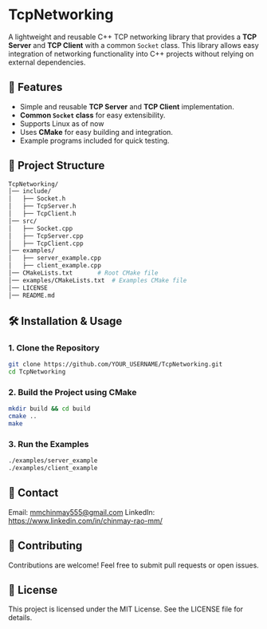 # TcpNetworking

A lightweight and reusable C++ TCP networking library that provides a **TCP Server** and **TCP Client** with a common `Socket` class. This library allows easy integration of networking functionality into C++ projects without relying on external dependencies.

## 🚀 Features
- Simple and reusable **TCP Server** and **TCP Client** implementation.
- **Common `Socket` class** for easy extensibility.
- Supports Linux as of now
- Uses **CMake** for easy building and integration.
- Example programs included for quick testing.

## 📁 Project Structure
```sh
TcpNetworking/
│── include/
│   ├── Socket.h
│   ├── TcpServer.h
│   ├── TcpClient.h
│── src/
│   ├── Socket.cpp
│   ├── TcpServer.cpp
│   ├── TcpClient.cpp
│── examples/
│   ├── server_example.cpp
│   ├── client_example.cpp
│── CMakeLists.txt       # Root CMake file
│── examples/CMakeLists.txt  # Examples CMake file
│── LICENSE
│── README.md
```

## 🛠️ Installation & Usage

### **1. Clone the Repository**
```sh
git clone https://github.com/YOUR_USERNAME/TcpNetworking.git
cd TcpNetworking
```
### **2. Build the Project using CMake**
```sh
mkdir build && cd build
cmake ..
make
```
### **3. Run the Examples**
```sh
./examples/server_example
./examples/client_example
```

## 📩 Contact
Email: mmchinmay555@gmail.com
LinkedIn: https://www.linkedin.com/in/chinmay-rao-mm/


## 🤝 Contributing
Contributions are welcome! Feel free to submit pull requests or open issues.


## 📝 License
This project is licensed under the MIT License. See the LICENSE file for details.
